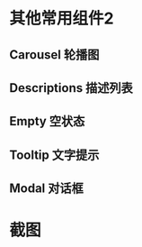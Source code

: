 # 其他常用组件2

## Carousel 轮播图

## Descriptions 描述列表

## Empty 空状态

## Tooltip 文字提示

## Modal 对话框


# 截图